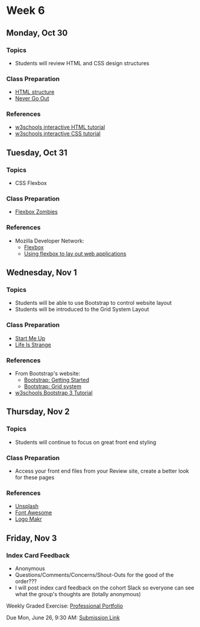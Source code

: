 # Week 6

## Monday, Oct 30

### Topics

- Students will review HTML and CSS design structures

### Class Preparation

- [HTML structure](../exercises/html-structure/)
- [Never Go Out](../exercises/never-go-out/)

### References

- [w3schools interactive HTML tutorial](https://www.w3schools.com/html/default.asp)
- [w3schools interactive CSS tutorial](https://www.w3schools.com/css/default.asp)


## Tuesday, Oct 31

### Topics

- CSS Flexbox

### Class Preparation

- [Flexbox Zombies](http://flexboxzombies.com)

### References

- Mozilla Developer Network:
	- [Flexbox](https://developer.mozilla.org/en-US/docs/Learn/CSS/CSS_layout/Flexbox)
	- [Using flexbox to lay out web applications](https://developer.mozilla.org/en-US/docs/Web/CSS/CSS_Flexible_Box_Layout/Using_flexbox_to_lay_out_web_applications)


## Wednesday, Nov 1

### Topics

- Students will be able to use Bootstrap to control website layout
- Students will be introduced to the Grid System Layout

### Class Preparation

- [Start Me Up](../exercises/start-me-up/)
- [Life Is Strange](../exercises/bootstrap-life-is-strange/)

### References

- From Bootstrap's website:
	- [Bootstrap: Getting Started](http://getbootstrap.com/getting-started/)
	- [Bootstrap: Grid system](http://getbootstrap.com/css/#grid)
- [w3schools Bootstrap 3 Tutorial](https://www.w3schools.com/bootstrap/)


## Thursday, Nov 2

### Topics

- Students will continue to focus on great front end styling

### Class Preparation

- Access your front end files from your Review site, create a better look for these pages

### References

- [Unsplash](https://unsplash.com/)
- [Font Awesome](http://fontawesome.io/examples/)
- [Logo Makr](https://logomakr.com/)


## Friday, Nov 3

### Index Card Feedback
 
 - Anonymous
 - Questions/Comments/Concerns/Shout-Outs for the good of the order???
 - I will post index card feedback on the cohort Slack so everyone can see what the group's thoughts are (totally anonymous)
 
Weekly Graded Exercise: [Professional Portfolio](../exercises/professional-portfolio)

Due Mon, June 26, 9:30 AM: [Submission Link](https://goo.gl/forms/0I9EJpSWTnX1mbcA2)
